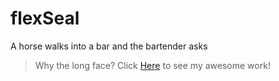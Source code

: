 # flexSeal
A horse walks into a bar and the bartender asks 
> Why the long face?
Click [Here](https://marina-ramirez.github.io/flexSeal/) to see my awesome work!
